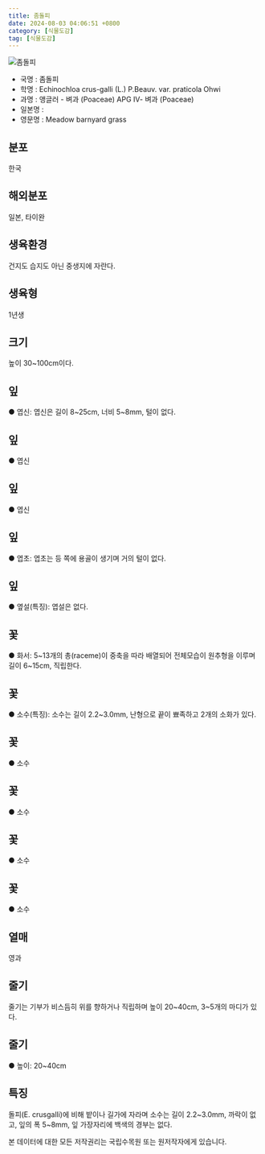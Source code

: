 ```yaml
---
title: 좀돌피
date: 2024-08-03 04:06:51 +0800
category: [식물도감]
tag: [식물도감]
---
```




![좀돌피](/fileUpload/plants/basic/Gramineae/Echinochloa/22944/22944_1_th2.jpg)
- 국명 : 좀돌피
- 학명 : Echinochloa crus-galli (L.) P.Beauv. var. praticola Ohwi
- 과명 : 앵글러 - 벼과 (Poaceae) APG Ⅳ- 벼과 (Poaceae)
- 일본명 : 
- 영문명 : Meadow barnyard grass


## 분포
한국
## 해외분포
일본, 타이완
## 생육환경
건지도 습지도 아닌 중생지에 자란다.
## 생육형
1년생
## 크기
높이 30~100cm이다.
## 잎
● 엽신: 엽신은 길이 8~25cm, 너비 5~8mm, 털이 없다.
## 잎
● 엽신
## 잎
● 엽신
## 잎
● 엽초: 엽초는 등 쪽에 용골이 생기며 거의 털이 없다.
## 잎
● 옆설(특징): 엽설은 없다.
## 꽃
● 화서: 5~13개의 총(raceme)이 중축을 따라 배열되어 전체모습이 원추형을 이루며 길이 6~15cm, 직립한다.
## 꽃
● 소수(특징): 소수는 길이 2.2~3.0mm, 난형으로 끝이 뾰족하고 2개의 소화가 있다.
## 꽃
● 소수
## 꽃
● 소수
## 꽃
● 소수
## 꽃
● 소수
## 열매
영과
## 줄기
줄기는 기부가 비스듬히 위를 향하거나 직립하며 높이 20~40cm, 3~5개의 마디가 있다.
## 줄기
● 높이: 20~40cm
## 특징
돌피(E. crusgalli)에 비해 밭이나 길가에 자라며 소수는 길이 2.2~3.0mm, 까락이 없고, 잎의 폭 5~8mm, 잎 가장자리에 백색의 경부는 없다.






본 데이터에 대한 모든 저작권리는 국립수목원 또는 원저작자에게 있습니다.
